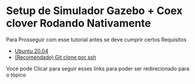 # Setup de Simulador Gazebo + Coex clover Rodando Nativamente

<p>Para Prosseguir com esse tutorial antes se deve cumprir certos Requisitos</p>

- [Ubuntu 20.04](ubuntu.md) 
- [(Recomendado) Git clone por ssh](Git_config.md)

Voce pode Clicar para seguir esses links para poder ser redirecionado para o tópico

